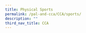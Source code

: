 ```yaml
---
title: Physical Sports
permalink: /pal-and-cca/CCA/sports/
description: ""
third_nav_title: CCA
---
```

